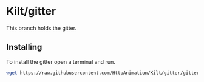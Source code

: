# Kilt/gitter
This branch holds the gitter.

## Installing
To install the gitter open a terminal and run.
```bash
wget https://raw.githubusercontent.com/HttpAnimation/Kilt/gitter/gitter.bash
```
